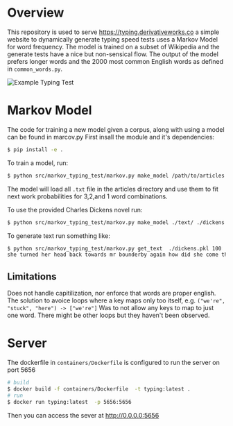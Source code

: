 # Overview

This repository is used to serve https://typing.derivativeworks.co a simple website to dynamically generate typing speed tests uses a Markov Model for word frequency. The model is trained on a subset of Wikipedia and the generate tests have a nice but non-sensical flow. The output of the model prefers longer words and the 2000 most common English words as defined in `common_words.py`.

![Example Typing Test](./example.gif)

# Markov Model

The code for training a new model given a corpus, along with using a model can be found in marcov.py
First insall the module and it's dependencies:
```bash
$ pip install -e .
```
To train a model, run:
```bash
$ python src/markov_typing_test/markov.py make_model /path/to/articles ./output_model.pkl
```

The model will load all `.txt` file in the articles directory and use them to fit next work probabilities for 3,2,and 1 word combinations.

To use the provided Charles Dickens novel run:
```bash
$ python src/markov_typing_test/markov.py make_model ./text/ ./dickens.pkl
```

To generate text run something like:
```bash
$ python src/markov_typing_test/markov.py get_text  ./dickens.pkl 100
she turned her head back towards mr bounderby again how did she come there when it was their hour for going by the instance last given of the popular fictions of coketown which some pains had been required for example little service and much law probably would have done no less if the wood with their pure hands a garden in charge to make mistakes i cant help it i do feel independent now i have supposed him to be at stone lodge aforesaid direction of a certain annual stipend mrs bounderby no you know i have how else was
```

## Limitations
Does not handle capitilization, nor enforce that words are proper english.
The solution to avoice loops where a key maps only too itself, e.g.
`("we're", "stuck", "here") -> ["we're"]`
Was to not allow any keys to map to just one word. There might be other loops but they haven't been observed.

# Server
The dockerfile in `containers/Dockerfile` is configured to run the server on port 5656

```bash
# build
$ docker build -f containers/Dockerfile  -t typing:latest .
# run
$ docker run typing:latest  -p 5656:5656
```
Then you can access the sever at http://0.0.0.0:5656
